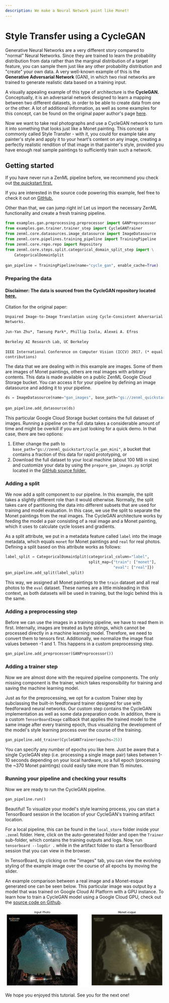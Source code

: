 ```yaml
---
description: We make a Neural Network paint like Monet!
---
```


# Style Transfer using a CycleGAN

Generative Neural Networks are a very different story compared to "normal" Neural Networks. Since they are trained to
learn the probability distribution from data rather than the marginal distribution of a target feature, you can sample
them just like any other probability distribution and "create" your own data. A very well-known example of this is
the **Generative Adversarial Network** (GAN), in which two rival networks are trained to generate realistic data based
on a training input.

A visually appealing example of this type of architecture is the **CycleGAN.** Conceptually, it is an adversarial
network designed to learn a mapping between two different datasets, in order to be able to create data from one or the
other. A lot of additional information, as well as some examples for this concept, can be found on the original paper
author's page [here](https://junyanz.github.io/CycleGAN/).

Now we want to take real photographs and use a CycleGAN network to turn it into something that looks just like a Monet
painting. This concept is commonly called Style Transfer - with it, you could for example take any painter's style and
apply it to your heart's content on any image, creating a perfectly realistic rendition of that image in that painter's
style, provided you have enough real sample paintings to sufficiently train such a network.

## Getting started

If you have never run a ZenML pipeline before, we recommend you check out 
[the quickstart first.](../getting-started/quickstart.md)

If you are interested in the source code powering this example, feel free to check it out on 
[GitHub.](https://github.com/maiot-io/zenml/tree/main/examples/gan)

Other than that, we can jump right in! Let us import the necessary ZenML functionality and create a fresh training
pipeline.

```python
from examples.gan.preprocessing.preprocessor import GANPreprocessor
from examples.gan.trainer.trainer_step import CycleGANTrainer
from zenml.core.datasources.image_datasource import ImageDatasource
from zenml.core.pipelines.training_pipeline import TrainingPipeline
from zenml.core.repo.repo import Repository
from zenml.core.steps.split.categorical_domain_split_step import \
    CategoricalDomainSplit

gan_pipeline = TrainingPipeline(name="cycle_gan", enable_cache=True)
```

### Preparing the data

#### Disclaimer: The data is sourced from the CycleGAN repository located [here.](https://junyanz.github.io/CycleGAN/)

Citation for the original paper:
```
Unpaired Image-to-Image Translation using Cycle-Consistent Adversarial Networks.

Jun-Yan Zhu*, Taesung Park*, Phillip Isola, Alexei A. Efros

Berkeley AI Research Lab, UC Berkeley

IEEE International Conference on Computer Vision (ICCV) 2017. (* equal contributions)
```

The data that we are dealing with in this example are images. Some of them are images of Monet paintings, others are
real images with arbitrary contents. This data is made available on a public ZenML Google Cloud Storage bucket. You can
access it for your pipeline by defining an image datasource and adding it to your pipeline.

```python
ds = ImageDatasource(name="gan_images", base_path="gs://zenml_quickstart/cycle_gan")

gan_pipeline.add_datasource(ds)
```

This particular Google Cloud Storage bucket contains the full dataset of images. Running a pipeline on the full data 
takes a considerable amount of time and might be overkill if you are just looking for a quick demo. In that case, there
are two options:
1. Either change the path to `base_path="gs://zenml_quickstart/cycle_gan_mini"`, a bucket that 
contains a fraction of this data for rapid prototyping, or
2. Download the full dataset to your local machine (about 100 MB in size) and customize your data by using the 
   `prepare_gan_images.py` script located in the 
   [GitHub source folder.](https://github.com/maiot-io/zenml/tree/main/examples/gan)
   
### Adding a split

We now add a split component to our pipeline. In this example, the split takes a slightly different role than it would 
otherwise. Normally, the split takes care of partitioning the data into different subsets that are used for training 
and model evaluation. In this case, we use the split to separate the Monet paintings from the real images. The 
CycleGAN architecture works by feeding the model a pair consisting of a real image and a Monet painting, which it uses
to calculate cycle losses and gradients. 

As a split attribute, we put in a metadata feature called `label` into the image metadata, which equals `monet` for 
Monet paintings and `real` for real photos. Defining a split based on this attribute works as follows:

```python
label_split = CategoricalDomainSplit(categorical_column="label",
                                     split_map={"train": ["monet"],
                                                "eval": ["real"]})
gan_pipeline.add_split(label_split)
```

This way, we assigned all Monet paintings to the `train` dataset and all real photos to the `eval` dataset. These names
are a little misleading in this context, as both datasets will be used in training, but the logic behind this is the 
same.

### Adding a preprocessing step

Before we can use the images in a training pipeline, we have to read them in first. Internally, images are treated as
byte strings, which cannot be processed directly in a machine learning model. Therefore, we need to convert them to 
tensors first. Additionally, we normalize the image float values between -1 and 1. This happens in a custom 
preprocessing step. 

```python
gan_pipeline.add_preprocesser(GANPreprocessor())
```

### Adding a trainer step

Now we are almost done with the required pipeline components. The only missing component is the trainer, which takes 
responsibility for training and saving the machine learning model. 

Just as for the preprocessing, we opt for a custom Trainer step by subclassing the built-in feedforward trainer
designed for use with feedforward neural networks. Our custom step contains the CycleGAN implementation as well as some
data preparation code. In addition, there is a custom `TensorBoardImage` callback that applies the trained model to the
same image after every training epoch, thus visualizing the development of the model's style learning process over the
course of the training. 

```python
gan_pipeline.add_trainer(CycleGANTrainer(epochs=25))
```

You can specify any number of epochs you like here. Just be aware that a single CycleGAN step (i.e. processing a 
single image pair) takes between 1-10 seconds depending on your local hardware, so a full epoch (processing the ~370 
Monet paintings) could easily take more than 15 minutes.

### Running your pipeline and checking your results

Now we are ready to run the CycleGAN pipeline.
```python
gan_pipeline.run()
```

Beautiful! To visualize your model's style learning process, you can start a TensorBoard session in the location of 
your CycleGAN's training artifact location. 

For a local pipeline, this can be found in the `local_store` folder inside
your `.zenml` folder. Here, click on the auto-generated folder and open the `Trainer` sub-folder, which contains the 
training outputs and logs. Now, run `tensorboard --logdir .` while in the artifact folder to start a TensorBoard 
session that you can view in the browser.

In TensorBoard, by clicking on the "images" tab, you can view the evolving styling of the 
example image over the course of all epochs by moving the slider.

An example comparison between a real image and a Monet-esque generated one can be seen below. This particular image was
output by a model that was trained on Google Cloud AI Platform with a GPU instance. To learn how to train a CycleGAN 
model using a Google Cloud GPU, check out the 
[source code on Github](https://github.com/maiot-io/zenml/tree/main/examples/gan).

![Monet&apos;s lost work?!?](../assets/monet.png)

We hope you enjoyed this tutorial. See you for the next one!